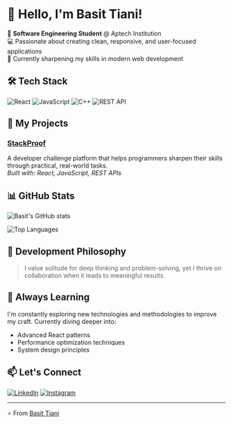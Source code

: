 # 👋 Hello, I'm Basit Tiani!

🚀 **Software Engineering Student** @ Aptech Institution  
💻 Passionate about creating clean, responsive, and user-focused applications  
🌱 Currently sharpening my skills in modern web development

## 🛠️ Tech Stack

![React](https://img.shields.io/badge/React-61DAFB?style=for-the-badge&logo=react&logoColor=black)
![JavaScript](https://img.shields.io/badge/JavaScript-F7DF1E?style=for-the-badge&logo=javascript&logoColor=black)
![C++](https://img.shields.io/badge/C++-00599C?style=for-the-badge&logo=c%2B%2B&logoColor=white)
![REST API](https://img.shields.io/badge/REST_API-FF6C37?style=for-the-badge&logo=node.js&logoColor=white)

## 🚀 My Projects

### [StackProof](https://github.com/tijani-web/stackproof) 
A developer challenge platform that helps programmers sharpen their skills through practical, real-world tasks.  
*Built with: React, JavaScript, REST APIs*

## 📊 GitHub Stats

![Basit's GitHub stats](https://github-readme-stats.vercel.app/api?username=tijani-web&show_icons=true&theme=radical)

![Top Languages](https://github-readme-stats.vercel.app/api/top-langs/?username=tijani-web&layout=compact&theme=radical)

## 🧠 Development Philosophy

> I value solitude for deep thinking and problem-solving, yet I thrive on collaboration when it leads to meaningful results.

## 🌟 Always Learning

I'm constantly exploring new technologies and methodologies to improve my craft. Currently diving deeper into:

- Advanced React patterns
- Performance optimization techniques
- System design principles

## 📫 Let's Connect

[![LinkedIn](https://img.shields.io/badge/LinkedIn-0077B5?style=for-the-badge&logo=linkedin&logoColor=white)](https://www.linkedin.com/in/basit-tijani-4362b3320/?lipi=urn%3Ali%3Apage%3Ad_flagship3_feed%3BDwxG1JF3Q9GPLZQvHefV8w%3D%3D)
[![Instagram](https://img.shields.io/badge/Instagram-1DA1F2?style=for-the-badge&logo=instagram&logoColor=white)](https://www.instagram.com/tijanidev?igsh=MWVpczc4eTBpM2xlYQ==)

---

⭐️ From [Basit Tiani](https://github.com/tijani-web)
